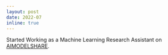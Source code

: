 ```yaml
---
layout: post
date: 2022-07
inline: true
---
```


Started Working as a Machine Learning Research Assistant on [AIMODELSHARE](https://www.modelshare.org/).